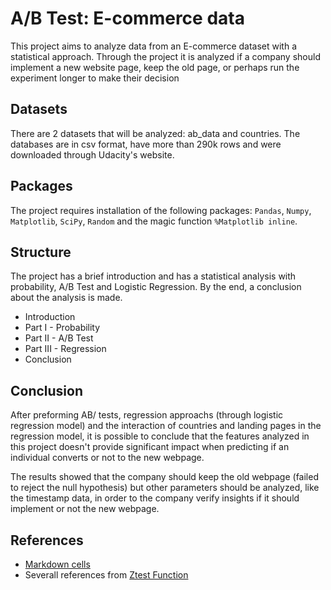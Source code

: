 # A/B Test: E-commerce data

This project aims to analyze data from an E-commerce dataset with a statistical approach. Through the project it is analyzed if a company should implement a new website
page, keep the old page, or perhaps run the experiment longer to make their decision

## Datasets

There are 2 datasets that will be analyzed: ab_data and countries. The databases are in csv format, have more than 290k rows and were downloaded through Udacity's website. 

## Packages

The project requires installation of the following packages: `Pandas`, `Numpy`, `Matplotlib`, `SciPy`, `Random` and the magic function `%Matplotlib inline`.

## Structure

The project has a brief introduction and has a statistical analysis with probability, A/B Test and Logistic Regression. By the end, a conclusion about the analysis is made.

* Introduction
* Part I - Probability
* Part II - A/B Test
* Part III - Regression
* Conclusion

## Conclusion

After preforming AB/ tests, regression approachs (through logistic regression model) and the interaction of countries and landing pages in the regression model, it is possible to conclude that the features analyzed in this project doesn't provide significant impact when predicting if an individual converts or not to the new webpage.

The results showed that the company should keep the old webpage (failed to reject the null hypothesis) but other parameters should be analyzed, like the timestamp data, in order to the company verify insights if it should implement or not the new webpage.

## References

- [Markdown cells](https://jupyter-notebook.readthedocs.io/)
- Severall references from [Ztest Function](https://stackoverflow.com/)
